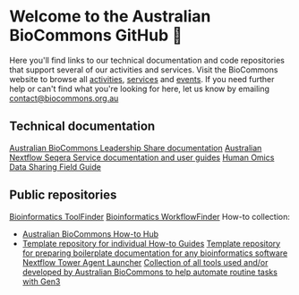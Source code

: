 # Welcome to the Australian BioCommons GitHub 👋

Here you'll find links to our technical documentation and code repositories that support several of our activities and services. Visit the BioCommons website to browse all [activities](https://www.biocommons.org.au/activities), [services](https://www.biocommons.org.au/services) and [events](https://www.biocommons.org.au/webinars-workshops). If you need further help or can't find what you're looking for here, let us know by emailing [contact@biocommons.org.au](mailto:contact@biocommons.org.au)

## Technical documentation
[Australian BioCommons Leadership Share documentation](https://australianbiocommons.github.io/ables/)
[Australian Nextflow Seqera Service documentation and user guides](https://australianbiocommons.github.io/nextflow-seqera/)
[Human Omics Data Sharing Field Guide](https://github.com/AustralianBioCommons/human-omics-data-sharing-field-guide/tree/main)

## Public repositories
[Bioinformatics ToolFinder](https://github.com/AustralianBioCommons/toolfinder)
[Bioinformatics WorkflowFinder](https://github.com/AustralianBioCommons/workflowfinder)
How-to collection:
- [Australian BioCommons How-to Hub](https://github.com/AustralianBioCommons/how-to-hub)
- [Template repository for individual How-to Guides](https://github.com/AustralianBioCommons/guide-template)
[Template repository for preparing boilerplate documentation for any bioinformatics software](https://github.com/AustralianBioCommons/doc_guidelines)
[Nextflow Tower Agent Launcher](https://github.com/AustralianBioCommons/nfta-launcher)
[Collection of all tools used and/or developed by Australian BioCommons to help automate routine tasks with Gen3](https://github.com/AustralianBioCommons/gen3schemadev)

